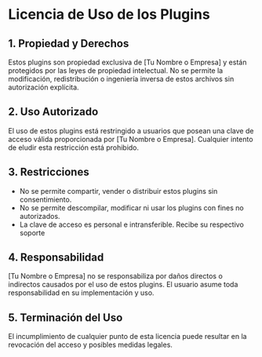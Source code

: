 # Licencia de Uso de los Plugins

## 1. Propiedad y Derechos
Estos plugins son propiedad exclusiva de [Tu Nombre o Empresa] y están protegidos por las leyes de propiedad intelectual. No se permite la modificación, redistribución o ingeniería inversa de estos archivos sin autorización explícita.

## 2. Uso Autorizado
El uso de estos plugins está restringido a usuarios que posean una clave de acceso válida proporcionada por [Tu Nombre o Empresa]. Cualquier intento de eludir esta restricción está prohibido.

## 3. Restricciones
- No se permite compartir, vender o distribuir estos plugins sin consentimiento.
- No se permite descompilar, modificar ni usar los plugins con fines no autorizados.
- La clave de acceso es personal e intransferible. Recibe su respectivo soporte

## 4. Responsabilidad
[Tu Nombre o Empresa] no se responsabiliza por daños directos o indirectos causados por el uso de estos plugins. El usuario asume toda responsabilidad en su implementación y uso.

## 5. Terminación del Uso
El incumplimiento de cualquier punto de esta licencia puede resultar en la revocación del acceso y posibles medidas legales.
